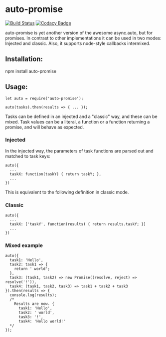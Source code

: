 auto-promise
============
[![Build Status](https://secure.travis-ci.org/backhand/auto-promise.png?branch=master)](https://travis-ci.org/backhand/auto-promise)
[![Codacy Badge](https://api.codacy.com/project/badge/Coverage/0b4b16d43ce947158b207519b00500ba)](https://www.codacy.com/app/frederik/auto-promise?utm_source=github.com&utm_medium=referral&utm_content=backhand/auto-promise&utm_campaign=Badge_Coverage)

auto-promise is yet another version of the awesome async.auto, but for promises. In contrast to other implementations it can be used in two modes: Injected and classic. Also, it supports node-style callbacks intermixed.

Installation:
-------------
npm install auto-promise

Usage:
------
````
let auto = require('auto-promise');
  
auto(tasks).then(results => { ... });
````


Tasks can be defined in an injected and a "classic" way, and these can be mixed. Task values can be a literal, a function or a function returning a promise, and will behave as expected.

### Injected
In the injected way, the parameters of task functions are parsed out and matched to task keys:

````
auto({
  ...
  taskX: function(taskY) { return taskY; },
  ...
})
````
This is equivalent to the following definition in classic mode.

### Classic

````
auto({
  ...
  taskX: ['taskY', function(results) { return results.taskY; }]
  ...
})
````

### Mixed example

````
auto({
  task1: 'Hello',
  task2: task1 => {
    return ' world';
  },
  task3: (task1, task2) => new Promise((resolve, reject) => resolve('!')),
  task4: (task1, task2, task3) => task1 + task2 + task3
}).then(results => {
  console.log(results);
  /* 
    Results are now. { 
      task1: 'Hello',
      task2: ' world',
      task3: '!',
      task4: 'Hello world!'
  */
});
````
